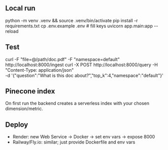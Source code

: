 ## Local run
python -m venv .venv && source .venv/bin/activate
pip install -r requirements.txt
cp .env.example .env  # fill keys
uvicorn app.main:app --reload

## Test
curl -F "file=@/path/doc.pdf" -F "namespace=default" http://localhost:8000/ingest
curl -X POST http://localhost:8000/query -H "Content-Type: application/json" \
  -d '{"question":"What is this doc about?","top_k":4,"namespace":"default"}'

## Pinecone index
On first run the backend creates a serverless index with your chosen dimension/metric.

## Deploy
- Render: new Web Service -> Docker -> set env vars -> expose 8000
- Railway/Fly.io: similar; just provide Dockerfile and env vars
